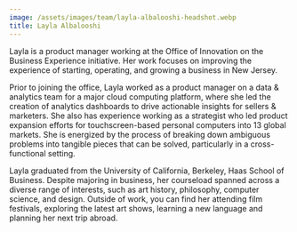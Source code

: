 ```yaml
---
image: /assets/images/team/layla-albalooshi-headshot.webp
title: Layla Albalooshi
---
```


Layla is a product manager working at the Office of Innovation on the Business Experience initiative. Her work focuses on improving the experience of starting, operating, and growing a business in New Jersey.

Prior to joining the office, Layla worked as a product manager on a data & analytics team for a major cloud computing platform, where she led the creation of analytics dashboards to drive actionable insights for sellers & marketers. She also has experience working as a strategist who led product expansion efforts for touchscreen-based personal computers into 13 global markets. She is energized by the process of breaking down ambiguous problems into tangible pieces that can be solved, particularly in a cross-functional setting.

Layla graduated from the University of California, Berkeley, Haas School of Business. Despite majoring in business, her courseload spanned across a diverse range of interests, such as art history, philosophy, computer science, and design. Outside of work, you can find her attending film festivals, exploring the latest art shows, learning a new language and planning her next trip abroad.
